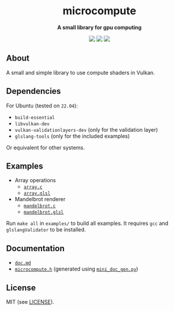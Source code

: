 <p align="center">
	<h1 align="center"><b>microcompute</b></h1>
	<p align="center"><b>A small library for gpu computing</b></p>
	<p align="center">
	<img src="https://img.shields.io/github/license/kal39/microcompute">
	<img src="https://img.shields.io/github/repo-size/kal39/microcompute">
	<img src="https://img.shields.io/github/languages/top/kal39/microcompute">
	</p>
</p>

## About

A small and simple library to use compute shaders in Vulkan.

## Dependencies

For Ubuntu (tested on `22.04`):

- `build-essential`
- `libvulkan-dev`
- `vulkan-validationlayers-dev` (only for the validation layer)
- `glslang-tools` (only for the included examples)

Or equivalent for other systems.

## Examples

- Array operations
  - [`array.c`](https://github.com/kal39/microcompute/blob/master/examples/array.c)
  - [`array.glsl`](https://github.com/kal39/microcompute/blob/master/examples/array.glsl)
- Mandelbrot renderer
  - [`mandelbrot.c`](https://github.com/kal39/microcompute/blob/master/examples/mandelbrot.glsl)
  - [`mandelbrot.glsl`](https://github.com/kal39/microcompute/blob/master/examples/mandelbrot.glsl)

Run `make all` in `examples/` to build all examples. It requires `gcc` and `glslangValidator` to be installed.

## Documentation

- [`doc.md`](https://github.com/kal39/microcompute/blob/master/doc.md)
- [`microcompute.h`](https://github.com/kal39/microcompute/blob/master/microcompute.h) (generated using [`mini_doc_gen.py`](https://kaikitagawajones.com/projects_mini_doc_gen.html))

## License

MIT (see [LICENSE](https://github.com/kal39/microcompute/blob/master/LICENSE)).
